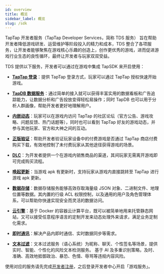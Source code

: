 ```yaml
---
id: overview
title: 概览
sidebar_label: 概览
slug: /sdk
---
```



TapTap 开发者服务（TapTap Developer Services，简称 TDS 服务） 旨在帮助开发者降低游戏研发、运营维护等阶段投入的精力和成本，TDS 整合了各项服务，让开发者能够聚焦在游戏核心乐趣的创造上，创作更优秀的游戏，进而促进游戏行业生态的良性循环，最终让开发者与玩家双双受益。

TDS 提供以下服务，开发者可以通过在游戏中集成 TapSDK 来开启使用：

- **[TapTap 登录](/sdk/taptap-login/guide/start)**：提供 TapTap 登录方式，玩家可以通过 TapTap 授权快速开始游戏。

- **[TapDB 数据服务](/sdk/tapdb/guide)**：通过简单的接入就可以获得丰富实用的数据看板和广告追踪能力，让数据分析和广告投放变得轻松易操作；同时 TapDB 也可以用于分析人群画像，帮助开发者更好地理解用户。

- **[内嵌动态](/sdk/embedded-moments/guide)**：玩家可以在游戏内访问 TapTap 的社区论坛（官方公告、游戏攻略、问题反馈、热门话题等），同时也可以看到 TapTap 好友的游戏动态，并参与其他玩家、官方和大神之间的互动。

- **[正版验证](/sdk/lisence/guide)**：帮助开发者验证玩家设备中的付费游戏是否通过 TapTap 商店付费购买下载，有效地控制了未付费玩家从其他途径获得游戏的场景。

- **[DLC](/sdk/dlc/guide)**：为开发者提供一个在游戏内销售商品的渠道，其间玩家无需离开游戏即可完成购买流程。

- **[唤起更新](/sdk/update/guide)**：当游戏 apk 有更新时，支持玩家从游戏内直接跳转至 TapTap 进行游戏 apk 更新。

- **[数据存储](/sdk/storage/guide/setup-dotnet)**：数据存储服务能够高效存取海量级 JSON 对象、二进制文件、地理位置等数据。其内置的行级 ACL 权限控制，以及通用的用户及角色管理体系，可以帮助你快速实现安全而灵活的数据访问。

- **[云引擎](/sdk/engine/guide/overview)**：基于 Docker 的容器云计算平台，既可以被简单地用来托管静态网站，又可以接受任意程序语言的定制开发来动态处理外来请求，满足业务定制化需求。

- **[即时通讯](/sdk/im/guide/overview)**：解决产品内即时通信、实时数据同步等需求。

<!--- 未上线，暂时隐藏
- [推送通知](/sdk/push/guide/overview)。整合了 Android 推送、iOS 推送的统一推送服务。
--->

- **[文本过滤](/sdk/text-moderation/guide)**：文本过滤服务（语心系统）为昵称、聊天、个性签名等场景，提供实时、智能、个性化的风险文本检测服务。 基于 AI 及多重识别策略，及时、准确、高效地抵御政治、暴恐、色情、辱骂等违规内容风险。


使用对应的服务请先完成[开发者注册](/store/store-register)，之后登录开发者中心开启「游戏服务」。
